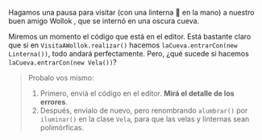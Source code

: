 Hagamos una pausa para visitar (con una linterna :flashlight: en la mano) a nuestro buen amigo Wollok <i class="da da-wollok"></i>, que se internó en una oscura cueva. 

Miremos un momento el código que está en el editor. Está bastante claro que si en `VisitaAWollok.realizar()` hacemos `laCueva.entrarCon(new Linterna())`, todo andará perfectamente. Pero, ¿qué sucede si hacemos `laCueva.entrarCon(new Vela())`?

> Probalo vos mismo: 
> 
>  1. Primero, enviá el código en el editor. **Mirá el detalle de los errores**. 
>  2. Después, envialo de nuevo, pero renombrando `alumbrar()` por `iluminar()` en la clase `Vela`, para que las velas y linternas sean polimórficas. 


